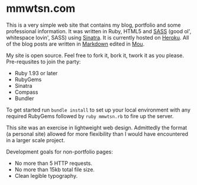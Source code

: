 # mmwtsn.com

This is a very simple web site that contains my blog, portfolio and some professional information. It was written in Ruby, HTML5 and [SASS](http://sass-lang.com/) (good ol', whitespace lovin', SASS) using [Sinatra](http://www.sinatrarb.com/). It is currently hosted on [Heroku](http://www.heroku.com/). All of the blog posts are written in [Markdown](http://daringfireball.net/projects/markdown/) edited in [Mou](http://mouapp.com/).

My site is open source. Feel free to fork it, bork it, twork it as you please. Pre-requsites to join the party: 

* Ruby 1.93 or later
* RubyGems
* Sinatra
* Compass
* Bundler

To get started run `bundle install` to set up your local environment with any required RubyGems followed by `ruby mmwtsn.rb` to fire up the server. 

This site was an exercise in lightweight web design. Admittedly the format (a personal site) allowed for more flexibility than I would have encountered in a larger scale project.

Development goals for non-portfolio pages:

* No more than 5 HTTP requests.
* No more than 15kb total file size.
* Clean legible typography.
